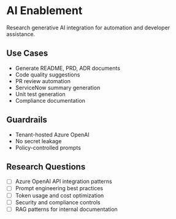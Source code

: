 # AI Enablement

Research generative AI integration for automation and developer assistance.

## Use Cases
- Generate README, PRD, ADR documents
- Code quality suggestions
- PR review automation
- ServiceNow summary generation
- Unit test generation
- Compliance documentation

## Guardrails
- Tenant-hosted Azure OpenAI
- No secret leakage
- Policy-controlled prompts

## Research Questions
- [ ] Azure OpenAI API integration patterns
- [ ] Prompt engineering best practices
- [ ] Token usage and cost optimization
- [ ] Security and compliance controls
- [ ] RAG patterns for internal documentation

